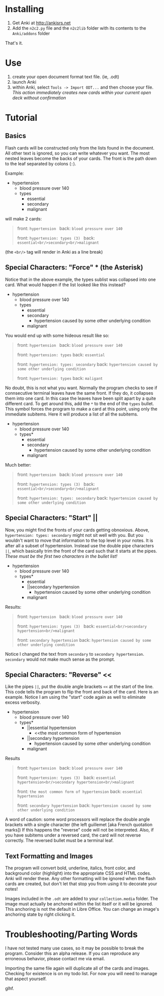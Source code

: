 Installing
==========
1. Get Anki at http://ankisrs.net
2. Add the `n2c2.py` file and the `n2c2lib` folder with its contents to the `Anki/addons` folder

That's it.

Use
===
1. create your open document format text file. (ie, .odt)
2. launch Anki
3. within Anki, select `Tools -> Import ODT...` and then choose your file. _This action 
immediately creates new cards within your current open deck without confirmation_

Tutorial
========

Basics
------

Flash cards will be constructed only from the lists found in the document. All other text is ignored,
so you can write whatever you want. The most nested leaves become the backs of your cards. 
The front is the path down to the leaf separated by colons (`:`).

Example:

<ul>
<li> hypertension
 <ul><li> blood pressure over 140</li>
     <li> types
       <ul>
          <li>essential</li>
          <li>secondary</li>
          <li>malignant</li>
       </ul>
     </li>
 </ul>
</li>
</ul>

will make 2 cards:

> front: `hypertension `
> back: `blood pressure over 140`
> 
> front: `hypertension: types (3) `
> back: `essential<br/>secondary<br/>malignant`

(the `<br/>` tag will render in Anki as a line break)

Special Characters: "Force" * (the Asterisk)
--------------------------------------------

Notice that in the above example, the types sublist was collapsed into one card. 
What would happen if the list looked like this instead?

<ul>
<li> hypertension
 <ul><li> blood pressure over 140</li>
     <li> types
       <ul>
          <li>essential
          </li>
          <li>secondary
            <ul>
              <li>hypertension caused by some other underlying condition</li>
            </ul>
         </li>
          <li>malignant</li>
       </ul>
     </li>
 </ul>
</li>
</ul>

You would end up with some hideous result like so:

> front: `hypertension `
> back: `blood pressure over 140`
> 
> front: `hypertension: types`
> back: `essential`
> 
> front: `hypertension: types: secondary`
> back: `hypertension caused by some other underlying condition`
> 
> front: `hypertension: types`
> back: `maligant`

No doubt, this is not what you want. Normally the program checks to see if connsecutive terminal leaves have
the same front. If they do, it collapses them into one card. In this case the leaves have been split apart by a
quite different card. To get around this, add the `*` to the end of the `types` bullet.
This symbol forces the program to make a card at this point, using only the immediate subitems. Here it will
produce a list of all the subitems.

<ul>
<li> hypertension
 <ul><li> blood pressure over 140</li>
     <li> types*
       <ul>
          <li>essential
          </li>
          <li>secondary
            <ul>
              <li>hypertension caused by some other underlying condition</li>
            </ul>
         </li>
          <li>malignant</li>
       </ul>
     </li>
 </ul>
</li>
</ul>

Much better:

> front: `hypertension `
> back: `blood pressure over 140`
> 
> front: `hypertension: types (3) `
> back: `essential<br/>secondary<br/>malignant`
> 
> front: `hypertension: types: secondary`
> back: `hypertension caused by some other underlying condition`


Special Characters: "Start" ||
------------------------------

Now, you might find the fronts of your cards getting obnoxious. Above, `hypertension: types: secondary` might 
not sit well with you. But you wouldn't want to move that information to the top level in your notes. It is
after all a subset of hypertension. Instead use the double pipe characters `||`, which basically trim the
front of the card such that it starts at the pipes. *These must be the first two characters in the bullet list!*

<ul>
<li> hypertension
 <ul><li> blood pressure over 140</li>
     <li> types*
       <ul>
          <li>essential
          </li>
          <li>||secondary hypertension
            <ul>
              <li>hypertension caused by some other underlying condition</li>
            </ul>
         </li>
          <li>malignant</li>
       </ul>
     </li>
 </ul>
</li>
</ul>

Results:

> front: `hypertension `
> back: `blood pressure over 140`
> 
> front: `hypertension: types (3) `
> back: `essential<br/>secondary hypertension<br/>malignant`
> 
> front: `secondary hypertension`
> back: `hypertension caused by some other underlying condition`

Notice I changed the text from `secondary` to `secondary hypertension`. 
`secondary` would not make much sense as the prompt.

Special Characters: "Reverse" <<
--------------------------------

Like the pipes `||`, put the double angle brackets `<<` at the start of the line. This code tells the program to flip the
front and back of the card. Here is an example. Notice I am using the "start" code again as well to eliminate 
excess verbosity.

<ul>
<li> hypertension
 <ul><li> blood pressure over 140</li>
     <li> types*
       <ul>
          <li>||essential hypertension
            <ul>
              <li>&lt;&lt;the most common form of hypertension</li>
            </ul>
          </li>
          <li>||secondary hypertension
            <ul>
              <li>hypertension caused by some other underlying condition</li>
            </ul>
         </li>
          <li>malignant</li>
       </ul>
     </li>
 </ul>
</li>
</ul>

Results

> front: `hypertension `
> back: `blood pressure over 140`
> 
> front: `hypertension: types (3) `
> back: `essential hypertension<br/>secondary hypertension<br/>malignant`
> 
> front: `the most common form of hypertension`
> back: `essential hypertension`
> 
> front: `secondary hypertension`
> back: `hypertension caused by some other underlying condition`

A word of caution: some word processors will replace the double angle brackets with a single character 
(the left guillemet [aka French quotation marks]) If this 
happens the "reverse" code will not be interpreted. Also, if you have subitems under a reversed card, the card will
not reverse correctly. The reversed bullet must be a terminal leaf.

Text Formatting and Images
--------------------------

The program will convert bold, underline, italics, front color, and background color (highlight) into the
appropriate CSS and HTML codes. Anki will render these. Any other formatting will be ignored when the flash
cards are created, but don't let that stop you from using it to decorate your notes!

Images included in the `.odt` are added to your `collection.media` folder. The image must actually be
anchored within the list itself or it will be ignored. This anchoring is not the default in Libre Office. You
can change an image's anchoring state by right clicking it.


Troubleshooting/Parting Words
=============================

I have not tested many use cases, so it may be possible to break the program. Consider this an alpha release. If you
can reproduce any erroneous behavior, please contact me via email.

Importing the same file again will duplicate all of the cards and images. Checking for existence is on my todo list.
For now you will need to manage that aspect yourself.



glhf.